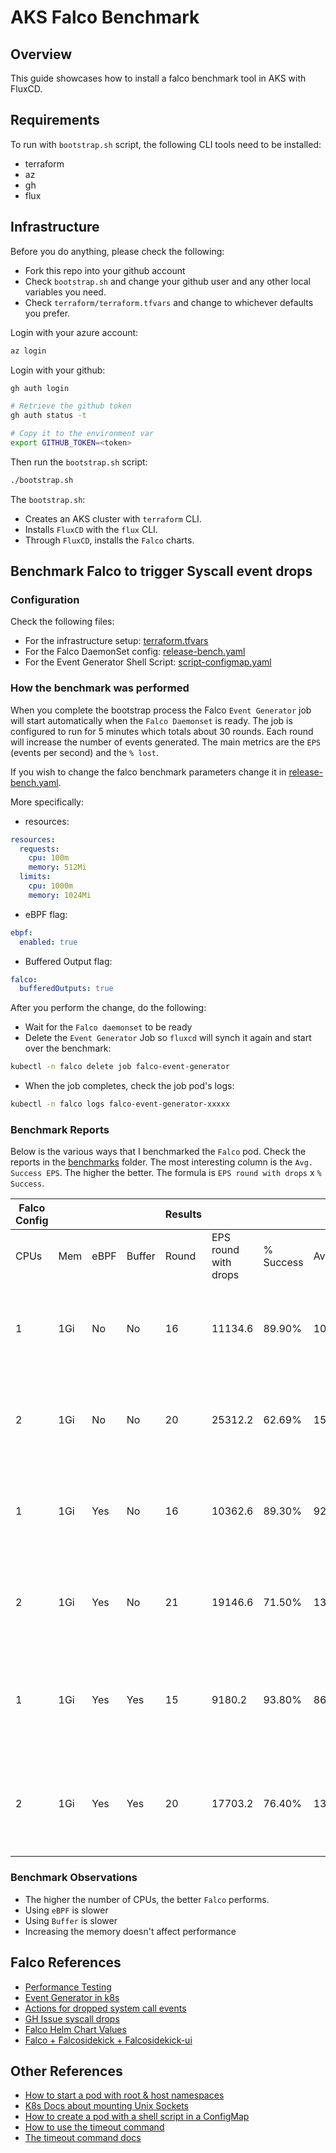 # AKS Falco Benchmark

## Overview

This guide showcases how to install a falco benchmark tool in AKS with FluxCD.

## Requirements

To run with `bootstrap.sh` script, the following CLI tools need to be installed:
- terraform
- az
- gh
- flux

## Infrastructure

Before you do anything, please check the following:

- Fork this repo into your github account
- Check `bootstrap.sh` and change your github user and any other local variables you need.
- Check `terraform/terraform.tfvars` and change to whichever defaults you prefer.

Login with your azure account:
```sh
az login
```

Login with your github:
```sh
gh auth login

# Retrieve the github token
gh auth status -t

# Copy it to the environment var
export GITHUB_TOKEN=<token>
```

Then run the `bootstrap.sh` script:
```sh
./bootstrap.sh
```

The `bootstrap.sh`:
- Creates an AKS cluster with `terraform` CLI.
- Installs `FluxCD` with the `flux` CLI.
- Through `FluxCD`, installs the `Falco` charts.

## Benchmark Falco to trigger Syscall event drops

### Configuration

Check the following files:
- For the infrastructure setup: [terraform.tfvars](terraform/terraform.tfvars)
- For the Falco DaemonSet config: [release-bench.yaml](fluxcd/infrastructure/falco/release-bench.yaml)
- For the Event Generator Shell Script: [script-configmap.yaml](fluxcd/infrastructure/falco-event-generator/script-configmap.yaml)

### How the benchmark was performed

When you complete the bootstrap process the Falco `Event Generator` job will start automatically when the `Falco Daemonset` is ready.
The job is configured to run for 5 minutes which totals about 30 rounds. Each round will increase the number of events generated.
The main metrics are the `EPS` (events per second) and the `% lost`.

If you wish to change the falco benchmark parameters change it in [release-bench.yaml](fluxcd/infrastructure/falco/release-bench.yaml).

More specifically:
- resources:
```yaml
resources:
  requests:
    cpu: 100m
    memory: 512Mi
  limits:
    cpu: 1000m
    memory: 1024Mi
```

- eBPF flag:
```yaml
ebpf:
  enabled: true
```

- Buffered Output flag:
```yaml
falco:
  bufferedOutputs: true
```

After you perform the change, do the following:
- Wait for the `Falco daemonset` to be ready
- Delete the `Event Generator` Job so `fluxcd` will synch it again and start over the benchmark:
```sh
kubectl -n falco delete job falco-event-generator
```
- When the job completes, check the job pod's logs:
```sh
kubectl -n falco logs falco-event-generator-xxxxx
```

### Benchmark Reports

Below is the various ways that I benchmarked the `Falco` pod. Check the reports in the [benchmarks](benchmarks) folder.
The most interesting column is the `Avg. Success EPS`. The higher the better. The formula is `EPS round with drops` x `% Success`.

| Falco Config |     |      |        |  Results |                      |           |             |                                                        |
|--------------|-----|------|--------|----------|----------------------|-----------|-------------|--------------------------------------------------------|
| CPUs         | Mem | eBPF | Buffer | Round    | EPS round with drops | % Success | Avg. EPS    | Report File                                            |
| 1            | 1Gi | No   | No     | 16       | 11134.6              | 89.90%    | 10010.0054  | falco-event-generator-ebpf-no-buffer-no-1cpu-1Gi.txt   |
| 2            | 1Gi | No   | No     | 20       | 25312.2              | 62.69%    | 15868.21818 | falco-event-generator-ebpf-no-buffer-no-2cpu-1Gi.txt   |
| 1            | 1Gi | Yes  | No     | 16       | 10362.6              | 89.30%    | 9253.8018   | falco-event-generator-ebpf-yes-buffer-no-1cpu-1Gi.txt  |
| 2            | 1Gi | Yes  | No     | 21       | 19146.6              | 71.50%    | 13689.819   | falco-event-generator-ebpf-yes-buffer-no-2cpu-1Gi.txt  |
| 1            | 1Gi | Yes  | Yes    | 15       | 9180.2               | 93.80%    | 8611.0276   | falco-event-generator-ebpf-yes-buffer-yes-1cpu-1Gi.txt |
| 2            | 1Gi | Yes  | Yes    | 20       | 17703.2              | 76.40%    | 13525.2448  | falco-event-generator-ebpf-yes-buffer-yes-2cpu-1Gi.txt |

### Benchmark Observations

- The higher the number of CPUs, the better `Falco` performs.
- Using `eBPF` is slower
- Using `Buffer` is slower
- Increasing the memory doesn't affect performance


## Falco References

- [Performance Testing](https://falco.org/blog/falco-performance-testing)
- [Event Generator in k8s](https://falco.org/docs/event-sources/sample-events)
- [Actions for dropped system call events](https://falco.org/docs/event-sources/dropped-events)
- [GH Issue syscall drops](https://github.com/falcosecurity/falco/issues/1870)
- [Falco Helm Chart Values](https://github.com/falcosecurity/charts/blob/master/falco/values.yaml)
- [Falco + Falcosidekick + Falcosidekick-ui](https://github.com/falcosecurity/charts/tree/master/falcosidekick#with-helm-chart-of-falco)


## Other References

- [How to start a pod with root & host namespaces](https://downey.io/notes/dev/kubernetes-privileged-root-pod-example)
- [K8s Docs about mounting Unix Sockets](https://kubernetes.io/docs/concepts/storage/volumes/#hostpath)
- [How to create a pod with a shell script in a ConfigMap](https://stackoverflow.com/questions/33887194/how-to-set-multiple-commands-in-one-yaml-file-with-kubernetes)
- [How to use the timeout command](https://stackoverflow.com/questions/7851889/kill-process-after-a-given-time-bash)
- [The timeout command docs](https://www.gnu.org/software/coreutils/manual/html_node/timeout-invocation.html)